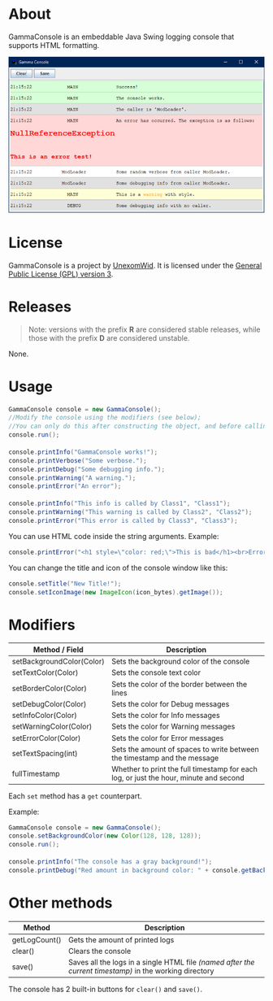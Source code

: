 # About

GammaConsole is an embeddable Java Swing logging console that supports HTML formatting.

![UI](img/example.png)

# License

GammaConsole is a project by [UnexomWid](http://unexomwid.github.io). It is licensed under the [General Public License (GPL) version 3](https://www.gnu.org/licenses/gpl-3.0.en.html).

# Releases

>Note: versions with the prefix **R** are considered stable releases, while those with the prefix **D** are considered unstable.

None.

# Usage

```java
GammaConsole console = new GammaConsole();
//Modify the console using the modifiers (see below);
//You can only do this after constructing the object, and before calling the run() method.
console.run();

console.printInfo("GammaConsole works!");
console.printVerbose("Some verbose.");
console.printDebug("Some debugging info.");
console.printWarning("A warning.");
console.printError("An error");

console.printInfo("This info is called by Class1", "Class1");
console.printWarning("This warning is called by Class2", "Class2");
console.printError("This error is called by Class3", "Class3");
```

You can use HTML code inside the string arguments. Example:

```java
console.printError("<h1 style=\"color: red;\">This is bad</h1><br>Error details go below.");
```

You can change the title and icon of the console window like this:

```java
console.setTitle("New Title!");
console.setIconImage(new ImageIcon(icon_bytes).getImage());
```

# Modifiers

| Method / Field            | Description                                                                           |
|---------------------------|---------------------------------------------------------------------------------------|
| setBackgroundColor(Color) | Sets the background color of the console                                              |
| setTextColor(Color)       | Sets the console text color                                                           |
| setBorderColor(Color)     | Sets the color of the border between the lines                                        |
| setDebugColor(Color)      | Sets the color for Debug messages                                                     |
| setInfoColor(Color)       | Sets the color for Info messages                                                      | 
| setWarningColor(Color)    | Sets the color for Warning messages                                                   |
| setErrorColor(Color)      | Sets the color for Error messages                                                     |
| setTextSpacing(int)       | Sets the amount of spaces to write between the timestamp and the message              |
| fullTimestamp             | Whether to print the full timestamp for each log, or just the hour, minute and second |

Each `set` method has a `get` counterpart.

Example:

```java
GammaConsole console = new GammaConsole();
console.setBackgroundColor(new Color(128, 128, 128));
console.run();

console.printInfo("The console has a gray background!");
console.printDebug("Red amount in background color: " + console.getBackgroundColor.getRed());

```

# Other methods


| Method        | Description                                                                                             |
|---------------|---------------------------------------------------------------------------------------------------------|
| getLogCount() | Gets the amount of printed logs                                                                         |
| clear()       | Clears the console                                                                                      |
| save()        | Saves all the logs in a single HTML file *(named after the current timestamp)* in the working directory |

The console has 2 built-in buttons for `clear()` and `save()`.
